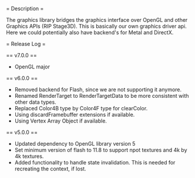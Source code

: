 = Description =

The graphics library bridges the graphics interface over OpenGL and other Graphics APIs (RIP Stage3D).
This is basically our own graphics driver api. Here we could potentially also have backend's for Metal
and DirectX.

= Release Log =

== v7.0.0 ==

- OpenGL major

== v6.0.0 ==

- Removed backend for Flash, since we are not supporting it anymore.
- Renamed RenderTarget to RenderTargetData to be more consistent with other data types.
- Replaced Color4B type by Color4F type for clearColor.
- Using discardFramebuffer extensions if available.
- Using Vertex Array Object if available.

== v5.0.0 ==

- Updated dependency to OpenGL library version 5
- Set minimum version of flash to 11.8 to support npot textures and 4k by 4k textures.
- Added functionality to handle state invalidation. This is needed for recreating the context, if lost.